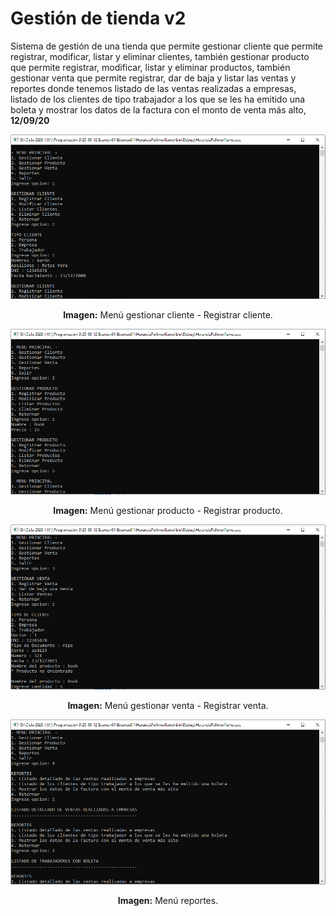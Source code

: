 # Gestión de tienda v2
Sistema de gestión de una tienda que permite gestionar cliente que permite registrar, modificar, listar y eliminar clientes, también gestionar producto que permite registrar, modificar, listar y eliminar productos, también gestionar venta que permite registrar, dar de baja y listar  las ventas y reportes donde tenemos listado de las ventas realizadas a empresas, listado de los clientes de tipo trabajador a los que se les ha emitido una boleta y mostrar los datos de la factura con el monto de venta más alto, **12/09/20**

<div align="center">
<img src="media/menu-cliente.png">
<p><strong>Imagen:</strong> Menú gestionar cliente - Registrar cliente.</p>
</div>

<div align="center">
<img src="media/menu-producto.png">
<p><strong>Imagen:</strong> Menú gestionar producto - Registrar producto.</p>
</div>

<div align="center">
<img src="media/menu-venta.png">
<p><strong>Imagen:</strong> Menú gestionar venta - Registrar venta.</p>
</div>

<div align="center">
<img src="media/menu-reportes.png">
<p><strong>Imagen:</strong> Menú reportes.</p>
</div>
